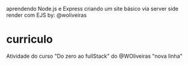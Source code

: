 aprendendo Node.js e Express criando um site básico via server side render com EJS
by: @woliveiras

# curriculo
Atividade do curso "Do zero ao fullStack" do @WOliveiras
"nova linha"  
